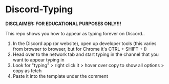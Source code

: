 # Discord-Typing

**DISCLAIMER: FOR EDUCATIONAL PURPOSES ONLY!!!**

This repo shows you how to appear as typing forever on Discord..
1. In the Discord app (or website), open up developer tools (this varies from browser to browser, but for Chrome it's CTRL + SHIFT + I)
2. Head over to the network tab and start typing in the channel that you want to appear typing in
3. Look for "typing" > right click it > hover over copy to show all options > copy as fetch
4. Paste it into the template under the comment
